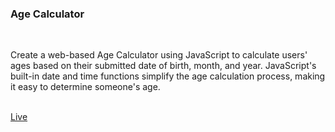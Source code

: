 <h3>Age Calculator</h3><br>
<p>Create a web-based Age Calculator using
JavaScript to calculate users' ages based on
their submitted date of birth, month, and year.
JavaScript's built-in date and time functions
simplify the age calculation process, making it
easy to determine someone's age.</p><br>
<a href= "https://agecalculatorbyme.netlify.app/">Live</a>
